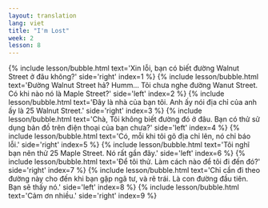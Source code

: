 ```yaml
---
layout: translation
lang: viet
title: "I'm Lost"
week: 2
lesson: 8
---
```


{% include lesson/bubble.html text='Xin lỗi, bạn có biết đường Walnut Street ở đâu không?' side='right' index=1 %}
{% include lesson/bubble.html text='Đường Walnut Street hả? Humm... Tôi chưa nghe đường Wanut Street. Có khi nào nó là Maple Street?' side='left' index=2 %}
{% include lesson/bubble.html text='Đây là nhà của bạn tôi. Anh ấy nói địa chỉ của anh ấy là 25 Walnut Street.' side='right' index=3 %}
{% include lesson/bubble.html text='Chà, Tôi không biết đường đó ở đâu. Bạn có thử sử dụng bản đồ trên điện thoại của bạn chưa?' side='left' index=4 %}
{% include lesson/bubble.html text='Có, mỗi khi tôi gõ địa chỉ lên, nó chỉ báo lỗi.' side='right' index=5 %}
{% include lesson/bubble.html text='Tôi nghĩ bạn nên thử 25 Maple Street. Nó rất gần đây.' side='left' index=6 %}
{% include lesson/bubble.html text='Để tôi thử. Làm cách nào để tôi đi đến đó?' side='right' index=7 %}
{% include lesson/bubble.html text='Chỉ cần đi theo đường này cho đến khi bạn gặp ngã tư, và rẽ trái. Là con đường đầu tiên. Bạn sẽ thấy nó.' side='left' index=8 %}
{% include lesson/bubble.html text='Cảm ơn nhiều.' side='right' index=9 %}
